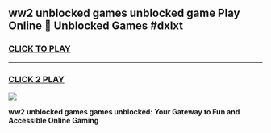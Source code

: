 
## ww2 unblocked games unblocked game Play Online 👋 Unblocked Games #dxlxt
<h3>
<a href="https://premium.freeplayer.one?title=ww2_unblocked_games&ref=21F">CLICK TO PLAY</a></h3>
<hr>

<h3>
<a href="https://premium.freeplayer.one?title=ww2_unblocked_games&ref=21F">CLICK 2 PLAY</a>
  
</h3>

<a href="https://premium.freeplayer.one?title=ww2_unblocked_games&ref=21F/"><img src="https://clearcache.store/games.png"></a>


**ww2 unblocked games games unblocked: Your Gateway to Fun and Accessible Online Gaming**
